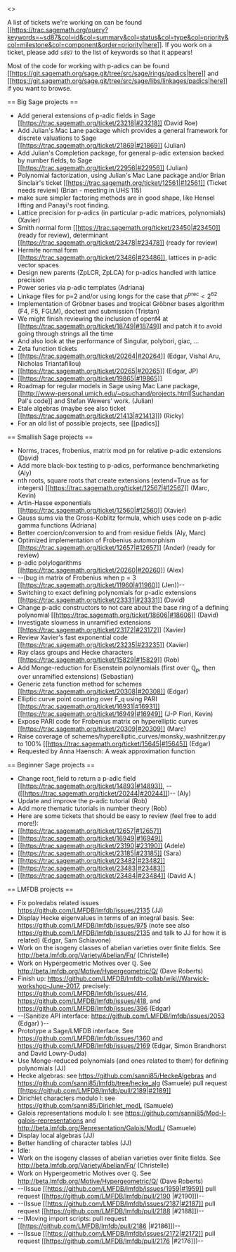 <<TableOfContents>>

A list of tickets we're working on can be found [[https://trac.sagemath.org/query?keywords=~sd87&col=id&col=summary&col=status&col=type&col=priority&col=milestone&col=component&order=priority|here]].  If you work on a ticket, please add `sd87` to the list of keywords so that it appears!

Most of the code for working with p-adics can be found [[https://git.sagemath.org/sage.git/tree/src/sage/rings/padics|here]] and [[https://git.sagemath.org/sage.git/tree/src/sage/libs/linkages/padics|here]] if you want to browse.

== Big Sage projects ==

 * Add general extensions of p-adic fields in Sage [[https://trac.sagemath.org/ticket/23218|#23218]] (David Roe)
 * Add Julian's Mac Lane package which provides a general framework for discrete valuations to Sage [[https://trac.sagemath.org/ticket/21869|#21869]] (Julian)
 * Add Julian's Completion package, for general p-adic extension backed by number fields, to Sage [[https://trac.sagemath.org/ticket/22956|#22956]] (Julian)
 * Polynomial factorization, using Julian's Mac Lane package and/or Brian Sinclair's ticket [[https://trac.sagemath.org/ticket/12561|#12561]] (Ticket needs review)
 (Brian - meeting in UHS 115)
  * make sure simpler factoring methods are in good shape, like Hensel lifting and Panayi's root finding.
 * Lattice precision for p-adics (in particular p-adic matrices, polynomials) (Xavier)
  * Smith normal form [[https://trac.sagemath.org/ticket/23450|#23450]] (ready for review), determinant [[https://trac.sagemath.org/ticket/23478|#23478]] (ready for review)
  * Hermite normal form [[https://trac.sagemath.org/ticket/23486|#23486]], lattices in p-adic vector spaces
  * Design new parents (ZpLCR, ZpLCA) for p-adics handled with lattice precision
 * Power series via p-adic templates (Adriana)
 * Linkage files for p=2 and/or using longs for the case that $p^{\text{prec}} < 2^{62}$
 * Implementation of Gröbner bases and tropical Gröbner bases algorithm (F4, F5, FGLM), doctest and submission (Tristan)
  * We might finish reviewing the inclusion of openf4 at [[https://trac.sagemath.org/ticket/18749|#18749]] and patch it to avoid going through strings all the time
  * And also look at the performance of Singular, polybori, giac, ...
 * Zeta function tickets 
  * [[https://trac.sagemath.org/ticket/20264|#20264]] (Edgar, Vishal Aru, Nicholas Triantafillou)
  * [[https://trac.sagemath.org/ticket/20265|#20265]] (Edgar, JP) 
  * [[https://trac.sagemath.org/ticket/19865|#19865]] 
 * Roadmap for regular models in Sage using Mac Lane package, [[http://www-personal.umich.edu/~psuchand/projects.html|Suchandan Pal's code]] and Stefan Wewers' work. (Julian)
 * Etale algebras (maybe see also ticket [[https://trac.sagemath.org/ticket/21413|#21413]]) (Ricky)
 * For an old list of possible projects, see [[padics]]

== Smallish Sage projects ==

 * Norms, traces, frobenius, matrix mod pn for relative p-adic extensions (David)
 * Add more black-box testing to p-adics, performance benchmarketing (Aly)
 * nth roots, square roots that create extensions (extend=True as for integers) [[https://trac.sagemath.org/ticket/12567|#12567]] (Marc, Kevin)
 * Artin-Hasse exponentials [[https://trac.sagemath.org/ticket/12560|#12560]] (Xavier)
 * Gauss sums via the Gross-Koblitz formula, which uses code on p-adic gamma functions (Adriana)
 * Better coercion/conversion to and from residue fields (Aly, Marc)
 * Optimized implementation of Frobenius automorphism [[https://trac.sagemath.org/ticket/12657|#12657]] (Ander) (ready for review)
 * p-adic polylogarithms [[https://trac.sagemath.org/ticket/20260|#20260]] (Alex)
 * --(bug in matrix of Frobenius when p = 3 [[https://trac.sagemath.org/ticket/11960|#11960]] (Jen))--
 * Switching to exact defining polynomials for p-adic extensions [[https://trac.sagemath.org/ticket/23331|#23331]] (David)
 * Change p-adic constructors to not care about the base ring of a defining polynomial [[https://trac.sagemath.org/ticket/18606|#18606]] (David)
 * Investigate slowness in unramified extensions [[https://trac.sagemath.org/ticket/23172|#23172]] (Xavier)
 * Review Xavier's fast exponential code [[https://trac.sagemath.org/ticket/23235|#23235]] (Xavier)
 * Ray class groups and Hecke characters [[https://trac.sagemath.org/ticket/15829|#15829]] (Rob)
 * Add Monge-reduction for Eisenstein polynomials (first over $\mathbb{Q}_p$, then over unramified extensions) (Sebastian)
 * Generic zeta function method for schemes [[https://trac.sagemath.org/ticket/20308|#20308]] (Edgar)
 * Elliptic curve point counting over F_q using PARI [[https://trac.sagemath.org/ticket/16931|#16931]] [[https://trac.sagemath.org/ticket/16949|#16949]] (J-P Flori, Kevin)
 * Expose PARI code for Frobenius matrix on hyperelliptic curves [[https://trac.sagemath.org/ticket/20309|#20309]] (Marc)
 * Raise coverage of schemes/hyperelliptic_curves/monsky_washnitzer.py to 100% [[https://trac.sagemath.org/ticket/15645|#15645]] (Edgar)
 * Requested by Anna Haensch: A weak approximation function

== Beginner Sage projects ==

 * Change root_field to return a p-adic field [[https://trac.sagemath.org/ticket/14893|#14893]], --([[https://trac.sagemath.org/ticket/20244|#20244]])-- (Aly)
 * Update and improve the p-adic tutorial (Rob)
 * Add more thematic tutorials in number theory (Rob)
 * Here are some tickets that should be easy to review (feel free to add more!):
  * [[https://trac.sagemath.org/ticket/12657|#12657]]
  * [[https://trac.sagemath.org/ticket/16949|#16949]]
  * [[https://trac.sagemath.org/ticket/23190|#23190]] (Adele)
  * [[https://trac.sagemath.org/ticket/23185|#23185]] (Sara)
  * [[https://trac.sagemath.org/ticket/23482|#23482]]
  * [[https://trac.sagemath.org/ticket/23483|#23483]]
  * [[https://trac.sagemath.org/ticket/23484|#23484]] (David A.)


== LMFDB projects ==
 * Fix polredabs related issues https://github.com/LMFDB/lmfdb/issues/2135  (JJ)
 * Display Hecke eigenvalues in terms of an integral basis. See: https://github.com/LMFDB/lmfdb/issues/975 (note see also https://github.com/LMFDB/lmfdb/issues/2135 and talk to JJ for how it is related) (Edgar, Sam Schiavone) 
 * Work on the isogeny classes of abelian varieties over finite fields. See http://beta.lmfdb.org/Variety/Abelian/Fq/ (Christelle)
 * Work on Hypergeometric Motives over ℚ. See http://beta.lmfdb.org/Motive/Hypergeometric/Q/ (Dave Roberts)
 * Finish up: https://github.com/LMFDB/lmfdb-collab/wiki//Warwick-workshop-June-2017, precisely: https://github.com/LMFDB/lmfdb/issues/414, https://github.com/LMFDB/lmfdb/issues/418, and https://github.com/LMFDB/lmfdb/issues/396 (Edgar)
 * --(Sanitize API interface: https://github.com/LMFDB/lmfdb/issues/2053 (Edgar) )--
 * Prototype a Sage/LMFDB interface. See https://github.com/LMFDB/lmfdb/issues/1360  and https://github.com/LMFDB/lmfdb/issues/2169 (Edgar, Simon Brandhorst and David Lowry-Duda)
 * Use Monge-reduced polynomials (and ones related to them) for defining polynomials (JJ)
 * Hecke algebras: see https://github.com/sanni85/HeckeAlgebras and https://github.com/sanni85/lmfdb/tree/hecke_alg (Samuele) pull request [[https://github.com/LMFDB/lmfdb/pull/2189|#2189]]
 * Dirichlet characters modulo l: see https://github.com/sanni85/Dirichlet_modL (Samuele)
 * Galois representations modulo l: see https://github.com/sanni85/Mod-l-galois-representations and http://beta.lmfdb.org/Representation/Galois/ModL/ (Samuele)
 * Display local algebras (JJ)
 * Better handling of character tables (JJ)
 * Idle:
  * Work on the isogeny classes of abelian varieties over finite fields. See http://beta.lmfdb.org/Variety/Abelian/Fq/ (Christelle)
  * Work on Hypergeometric Motives over ℚ. See http://beta.lmfdb.org/Motive/Hypergeometric/Q/ (Dave Roberts)
 * --(Issue [[https://github.com/LMFDB/lmfdb/issues/1959|#1959]] pull request [[https://github.com/LMFDB/lmfdb/pull/2190 |#2190]])--
 * --(Issue [[https://github.com/LMFDB/lmfdb/issues/2187|#2187]] pull request [[https://github.com/LMFDB/lmfdb/pull/2188 |#2188]])--
 * --(Moving import scripts: pull request [[https://github.com/LMFDB/lmfdb/pull/2186 |#2186]])--
 * --(Issue [[https://github.com/LMFDB/lmfdb/issues/2172|#2172]] pull request [[https://github.com/LMFDB/lmfdb/pull/2176 |#2176]])--
